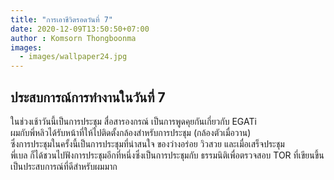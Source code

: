 ```yaml
---
title: "การเอาชีวิตรอดวันที่ 7"
date: 2020-12-09T13:50:50+07:00
author : Komsorn Thongboonma
images: 
  - images/wallpaper24.jpg
---
```


## ประสบการณ์การทำงานในวันที่ 7

ในช่วงเช้าวันนี้เป็นการประชุม สื่อสารองกรณ์ เป็นการพูดคุยกันเกี่ยวกับ EGATi  
ผมกับพี่หลิวได้รับหน้าที่ให้ไปติดตั้งกล้องสำหรับการประชุม (กล้องตัวเมื่อวาน)  
ซึ่งการประชุมในครั้งนี้เป็นการประชุมที่น่าสนใจ ของว่างอร่อย วิวสวย และเมื่อเสร็จประชุม  
พี่เบล ก็ได้ชวนไปฟังการประชุมอีกที่หนึ่งซึ่งเป็นการประชุมกับ ธรรมนิติเพื่อตรวจสอบ TOR ที่เขียนขึ้น  
เป็นประสบการณ์ที่ดีสำหรับผมมาก 

